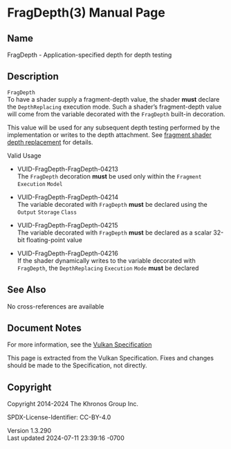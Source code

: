 # FragDepth(3) Manual Page

## Name

FragDepth - Application-specified depth for depth testing



## <a href="#_description" class="anchor"></a>Description

`FragDepth`  
To have a shader supply a fragment-depth value, the shader **must**
declare the `DepthReplacing` execution mode. Such a shader’s
fragment-depth value will come from the variable decorated with the
`FragDepth` built-in decoration.

This value will be used for any subsequent depth testing performed by
the implementation or writes to the depth attachment. See <a
href="https://registry.khronos.org/vulkan/specs/1.3-extensions/html/vkspec.html#fragops-shader-depthreplacement"
target="_blank" rel="noopener">fragment shader depth replacement</a> for
details.

Valid Usage

- <a href="#VUID-FragDepth-FragDepth-04213"
  id="VUID-FragDepth-FragDepth-04213"></a>
  VUID-FragDepth-FragDepth-04213  
  The `FragDepth` decoration **must** be used only within the `Fragment`
  `Execution` `Model`

- <a href="#VUID-FragDepth-FragDepth-04214"
  id="VUID-FragDepth-FragDepth-04214"></a>
  VUID-FragDepth-FragDepth-04214  
  The variable decorated with `FragDepth` **must** be declared using the
  `Output` `Storage` `Class`

- <a href="#VUID-FragDepth-FragDepth-04215"
  id="VUID-FragDepth-FragDepth-04215"></a>
  VUID-FragDepth-FragDepth-04215  
  The variable decorated with `FragDepth` **must** be declared as a
  scalar 32-bit floating-point value

- <a href="#VUID-FragDepth-FragDepth-04216"
  id="VUID-FragDepth-FragDepth-04216"></a>
  VUID-FragDepth-FragDepth-04216  
  If the shader dynamically writes to the variable decorated with
  `FragDepth`, the `DepthReplacing` `Execution` `Mode` **must** be
  declared

## <a href="#_see_also" class="anchor"></a>See Also

No cross-references are available

## <a href="#_document_notes" class="anchor"></a>Document Notes

For more information, see the <a
href="https://registry.khronos.org/vulkan/specs/1.3-extensions/html/vkspec.html#FragDepth"
target="_blank" rel="noopener">Vulkan Specification</a>

This page is extracted from the Vulkan Specification. Fixes and changes
should be made to the Specification, not directly.

## <a href="#_copyright" class="anchor"></a>Copyright

Copyright 2014-2024 The Khronos Group Inc.

SPDX-License-Identifier: CC-BY-4.0

Version 1.3.290  
Last updated 2024-07-11 23:39:16 -0700
